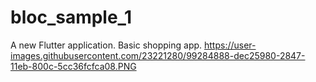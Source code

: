 # bloc_sample_1

A new Flutter application.
Basic shopping app.
https://user-images.githubusercontent.com/23221280/99284888-dec25980-2847-11eb-800c-5cc36fcfca08.PNG


